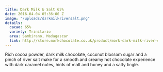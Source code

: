 ```yaml
---
title: Dark Milk & Salt 65%
date: 2016-04-04 05:36:00 Z
image: "/uploads/darkmilkriversalt.png"
details:
  cacao: 65%
  variety: Trinitario
  area: Sambirano, Madagascar
  link: http://store.morkchocolate.co.uk/product/mork-dark-milk-river-salt-65
---
```


Rich cocoa powder, dark milk chocolate, coconut blossom sugar and a pinch of river salt make for a smooth and creamy hot chocolate experience with dark caramel notes, hints of malt and honey and a salty tingle.
